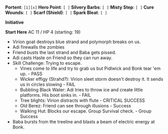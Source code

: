**Portent**: `[1][x]`
**Hero Point**: `[ ]`
**Silvery Barbs**: `[ ]`
**Misty Step**: `[ ]`
**Cure Wounds**: `[ ]`
**Scarf (Shield)**: `[ ]`
**Spark Bleat**: `[ ]`

**Initiative**

**Start Here**
AC 11 / HP 4 (starting: 19)
- Virion goat destroys blue strand and polymorph breaks on us.
- Adi firewalls the zombies
- Friend busts the last strand and Baba gets pissed.
- Adi casts Haste on Friend so they can run away.
- Skill Challenge: Trying to escape.
	- Vines come to life and try to grab us but Pidlwick and Bonk tear 'em up. - PASS
	- Wicker effigy (Strahd?): Virion sleet storm doesn't destroy it. It sends us in circles slowing - FAIL
	- Bubbling Black Water: Adi tries to throw ice and create little platforms. His boot sinks in. - FAIL
	- Tree blights: Virion distracts with flute - CRITICAL SUCCESS
	- Old Berez: Friend can see through illusions - Success
	- Walking Hut: Blocks our escape. Group Survival check. - Group Success
- Baba bursts from the treeline and blasts a beam of electric energy at Bonk. 